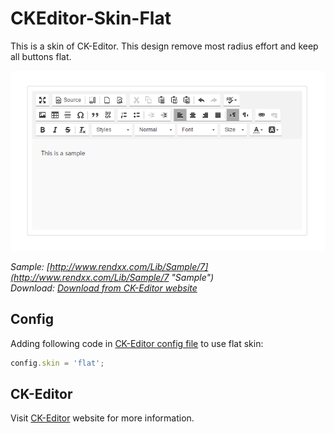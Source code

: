 # CKEditor-Skin-Flat
This is a skin of CK-Editor. This design remove most radius effort and keep all buttons flat.

![preview](https://raw.githubusercontent.com/Rendxx/CKEditor-Skin-Flat/master/preview.png "Preview")

*Sample: [http://www.rendxx.com/Lib/Sample/7](http://www.rendxx.com/Lib/Sample/7 "Sample")*  
*Download: [Download from CK-Editor website](http://ckeditor.com/addon/flat "Download")*

## Config

Adding following code in [CK-Editor config file](https://github.com/Rendxx/CKEditor-Skin-Flat/blob/master/CKEditor-Skin-Flat/ckeditor/config.js) to use flat skin:
```javascript
config.skin = 'flat';
```

## CK-Editor
Visit [CK-Editor][] website for more information.

[CK-Editor]: http://ckeditor.com/ "CK-Editor"